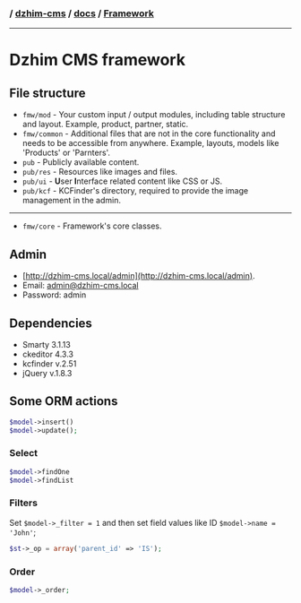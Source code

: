 ### / [dzhim-cms](./../../) / [docs](./../) / [Framework](./)

-----------------------------------------------------------------------------------

# Dzhim CMS framework

## File structure

* `fmw/mod` - Your custom input / output modules, including table structure and layout. Example, product, partner, static.
* `fmw/common` - Additional files that are not in the core functionality and needs to be accessible from anywhere. Example, layouts, models like 'Products' or 'Parnters'.
* `pub` - Publicly available content.
* `pub/res` - Resources like images and files.
* `pub/ui` - **U**ser **I**nterface related content like CSS or JS.
* `pub/kcf` - KCFinder's directory, required to provide the image management in the admin.

------------------------

* `fmw/core` - Framework's core classes.

## Admin

* [http://dzhim-cms.local/admin](http://dzhim-cms.local/admin).
* Email: admin@dzhim-cms.local
* Password: admin

## Dependencies
* Smarty 3.1.13
* ckeditor 4.3.3
* kcfinder v.2.51
* jQuery v.1.8.3

## Some ORM actions

```php
$model->insert()
$model->update();
```

### Select

```php
$model->findOne
$model->findList
```

### Filters

Set `$model->_filter = 1` and then set field values like ID
`$model->name = 'John'`;

```php
$st->_op = array('parent_id' => 'IS');
```

### Order

```php
$model->_order;
```
